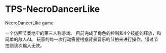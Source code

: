 # TPS-NecroDancerLike
NecroDancerLike game

一个仿照节奏地牢的第三人称游戏。
目前完成了角色的控制和4个技能的释放，和简单的敌人AI。
玩家的每一次行动需要根据背景音乐的节拍来进行操作。错过节拍则该次输入无效。


